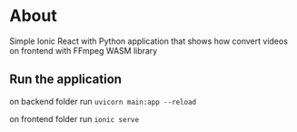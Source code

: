 # About

Simple Ionic React with Python application that shows how convert videos on frontend with FFmpeg WASM library

## Run the application

on backend folder run `uvicorn main:app --reload`

on frontend folder run `ionic serve`
